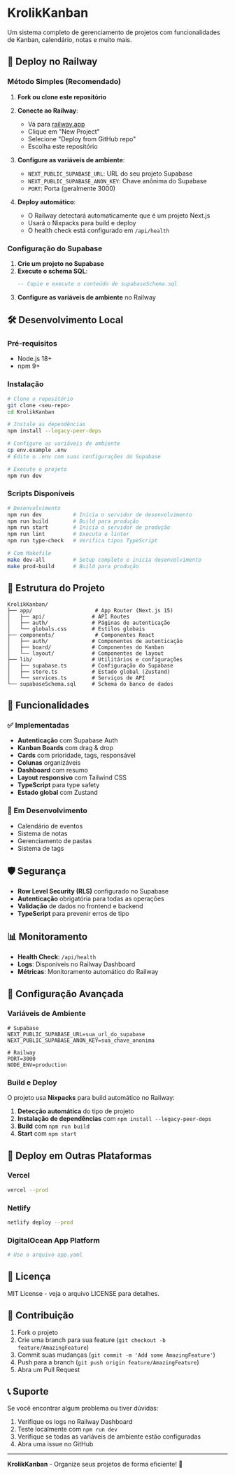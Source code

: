 # KrolikKanban

Um sistema completo de gerenciamento de projetos com funcionalidades de Kanban, calendário, notas e muito mais.

## 🚀 Deploy no Railway

### Método Simples (Recomendado)

1. **Fork ou clone este repositório**
2. **Conecte ao Railway**:
   - Vá para [railway.app](https://railway.app)
   - Clique em "New Project"
   - Selecione "Deploy from GitHub repo"
   - Escolha este repositório

3. **Configure as variáveis de ambiente**:
   - `NEXT_PUBLIC_SUPABASE_URL`: URL do seu projeto Supabase
   - `NEXT_PUBLIC_SUPABASE_ANON_KEY`: Chave anônima do Supabase
   - `PORT`: Porta (geralmente 3000)

4. **Deploy automático**:
   - O Railway detectará automaticamente que é um projeto Next.js
   - Usará o Nixpacks para build e deploy
   - O health check está configurado em `/api/health`

### Configuração do Supabase

1. **Crie um projeto no Supabase**
2. **Execute o schema SQL**:
   ```sql
   -- Copie e execute o conteúdo de supabaseSchema.sql
   ```
3. **Configure as variáveis de ambiente** no Railway

## 🛠️ Desenvolvimento Local

### Pré-requisitos
- Node.js 18+
- npm 9+

### Instalação

```bash
# Clone o repositório
git clone <seu-repo>
cd KrolikKanban

# Instale as dependências
npm install --legacy-peer-deps

# Configure as variáveis de ambiente
cp env.example .env
# Edite o .env com suas configurações do Supabase

# Execute o projeto
npm run dev
```

### Scripts Disponíveis

```bash
# Desenvolvimento
npm run dev          # Inicia o servidor de desenvolvimento
npm run build        # Build para produção
npm run start        # Inicia o servidor de produção
npm run lint         # Executa o linter
npm run type-check   # Verifica tipos TypeScript

# Com Makefile
make dev-all         # Setup completo e inicia desenvolvimento
make prod-build      # Build para produção
```

## 📁 Estrutura do Projeto

```
KrolikKanban/
├── app/                    # App Router (Next.js 15)
│   ├── api/               # API Routes
│   ├── auth/              # Páginas de autenticação
│   └── globals.css        # Estilos globais
├── components/             # Componentes React
│   ├── auth/              # Componentes de autenticação
│   ├── board/             # Componentes do Kanban
│   └── layout/            # Componentes de layout
├── lib/                   # Utilitários e configurações
│   ├── supabase.ts        # Configuração do Supabase
│   ├── store.ts           # Estado global (Zustand)
│   └── services.ts        # Serviços de API
└── supabaseSchema.sql     # Schema do banco de dados
```

## 🎯 Funcionalidades

### ✅ Implementadas
- **Autenticação** com Supabase Auth
- **Kanban Boards** com drag & drop
- **Cards** com prioridade, tags, responsável
- **Colunas** organizáveis
- **Dashboard** com resumo
- **Layout responsivo** com Tailwind CSS
- **TypeScript** para type safety
- **Estado global** com Zustand

### 🔄 Em Desenvolvimento
- Calendário de eventos
- Sistema de notas
- Gerenciamento de pastas
- Sistema de tags

## 🛡️ Segurança

- **Row Level Security (RLS)** configurado no Supabase
- **Autenticação** obrigatória para todas as operações
- **Validação** de dados no frontend e backend
- **TypeScript** para prevenir erros de tipo

## 📊 Monitoramento

- **Health Check**: `/api/health`
- **Logs**: Disponíveis no Railway Dashboard
- **Métricas**: Monitoramento automático do Railway

## 🔧 Configuração Avançada

### Variáveis de Ambiente

```env
# Supabase
NEXT_PUBLIC_SUPABASE_URL=sua_url_do_supabase
NEXT_PUBLIC_SUPABASE_ANON_KEY=sua_chave_anonima

# Railway
PORT=3000
NODE_ENV=production
```

### Build e Deploy

O projeto usa **Nixpacks** para build automático no Railway:

1. **Detecção automática** do tipo de projeto
2. **Instalação de dependências** com `npm install --legacy-peer-deps`
3. **Build** com `npm run build`
4. **Start** com `npm start`

## 🚀 Deploy em Outras Plataformas

### Vercel
```bash
vercel --prod
```

### Netlify
```bash
netlify deploy --prod
```

### DigitalOcean App Platform
```bash
# Use o arquivo app.yaml
```

## 📝 Licença

MIT License - veja o arquivo LICENSE para detalhes.

## 🤝 Contribuição

1. Fork o projeto
2. Crie uma branch para sua feature (`git checkout -b feature/AmazingFeature`)
3. Commit suas mudanças (`git commit -m 'Add some AmazingFeature'`)
4. Push para a branch (`git push origin feature/AmazingFeature`)
5. Abra um Pull Request

## 📞 Suporte

Se você encontrar algum problema ou tiver dúvidas:

1. Verifique os logs no Railway Dashboard
2. Teste localmente com `npm run dev`
3. Verifique se todas as variáveis de ambiente estão configuradas
4. Abra uma issue no GitHub

---

**KrolikKanban** - Organize seus projetos de forma eficiente! 🎯
